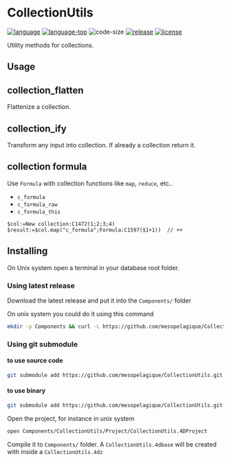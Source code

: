 # CollectionUtils

[![language][code-shield]][code-url]
[![language-top][code-top]][code-url]
![code-size][code-size]
[![release][release-shield]][release-url]
[![license][license-shield]][license-url]

Utility methods for collections.

## Usage

## collection_flatten

Flattenize a collection.

## collection_ify

Transform any input into collection. If already a collection return it.

## collection formula

Use `Formula` with collection functions like `map`, `reduce`, etc..

- `c_formula`
- `c_formula_raw`
- `c_formula_this`

```4d
$col:=New collection:C1472(1;2;3;4)
$result:=$col.map("c_formula";Formula:C1597($1+1))  // ++
```

## Installing

On Unix system open a terminal in your database root folder.

### Using latest release

Download the latest release and put  it into the `Components/` folder

On unix system you could do it using this command

```bash
mkdir -p Components && curl -L https://github.com/mesopelagique/CollectionUtils/releases/latest/download/CollectionUtils.4DZ --output Components/CollectionUtils.4dz
```

### Using git submodule

#### to use source code

```bash
git submodule add https://github.com/mesopelagique/CollectionUtils.git Components/CollectionUtils.4dbase
```

#### to use binary

```bash
git submodule add https://github.com/mesopelagique/CollectionUtils.git Components/CollectionUtils
```

Open the project, for instance in unix system

```bash
open Components/CollectionUtils/Project/CollectionUtils.4DProject
```

Compile it to `Components/` folder. A `CollectionUtils.4dbase` will be created with inside a `CollectionUtils.4dz`

<!-- MARKDOWN LINKS & IMAGES -->
<!-- https://www.markdownguide.org/basic-syntax/#reference-style-links -->
[code-shield]: https://img.shields.io/static/v1?label=language&message=4d&color=blue
[code-top]: https://img.shields.io/github/languages/top/mesopelagique/CollectionUtils.svg
[code-size]: https://img.shields.io/github/languages/code-size/mesopelagique/CollectionUtils.svg
[code-url]: https://developer.4d.com/
[release-shield]: https://img.shields.io/github/v/release/mesopelagique/CollectionUtils
[release-url]: https://github.com/mesopelagique/CollectionUtils/releases/latest
[license-shield]: https://img.shields.io/github/license/mesopelagique/CollectionUtils
[license-url]: LICENSE.md

